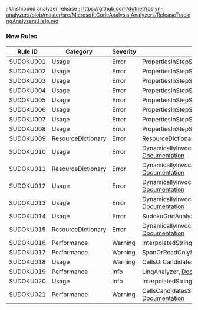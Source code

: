 ﻿; Unshipped analyzer release
; https://github.com/dotnet/roslyn-analyzers/blob/master/src/Microsoft.CodeAnalysis.Analyzers/ReleaseTrackingAnalyzers.Help.md

### New Rules
Rule ID | Category | Severity | Notes
--------|----------|----------|-------
SUDOKU001 | Usage | Error | PropertiesInStepSearcherAnalyzer, [Documentation](https://gitee.com/SunnieShine/Sudoku/wikis/SUDOKU001?sort_id=3599824)
SUDOKU002 | Usage | Error | PropertiesInStepSearcherAnalyzer, [Documentation](https://gitee.com/SunnieShine/Sudoku/wikis/SUDOKU002?sort_id=3599808)
SUDOKU003 | Usage | Error | PropertiesInStepSearcherAnalyzer, [Documentation](https://gitee.com/SunnieShine/Sudoku/wikis/SUDOKU003?sort_id=3621783)
SUDOKU004 | Usage | Error | PropertiesInStepSearcherAnalyzer, [Documentation](https://gitee.com/SunnieShine/Sudoku/wikis/SUDOKU004?sort_id=3599816)
SUDOKU005 | Usage | Error | PropertiesInStepSearcherAnalyzer, [Documentation](https://gitee.com/SunnieShine/Sudoku/wikis/SUDOKU005?sort_id=3599818)
SUDOKU006 | Usage | Error | PropertiesInStepSearcherAnalyzer, [Documentation](https://gitee.com/SunnieShine/Sudoku/wikis/SUDOKU006?sort_id=3599826)
SUDOKU007 | Usage | Error | PropertiesInStepSearcherAnalyzer, [Documentation](https://gitee.com/SunnieShine/Sudoku/wikis/SUDOKU007?sort_id=3602787)
SUDOKU008 | Usage | Error | PropertiesInStepSearcherAnalyzer, [Documentation](https://gitee.com/SunnieShine/Sudoku/wikis/SUDOKU008?sort_id=3607697)
SUDOKU009 | ResourceDictionary | Error | ResourceDictionaryAnalyzer, [Documentation](https://gitee.com/SunnieShine/Sudoku/wikis/SUDOKU009?sort_id=3608009) 
SUDOKU010 | Usage | Error | DynamicallyInvocationOfCurrentAnalyzer, [Documentation](https://gitee.com/SunnieShine/Sudoku/wikis/SUDOKU010?sort_id=3610020)
SUDOKU011 | ResourceDictionary | Error | DynamicallyInvocationOfCurrentAnalyzer, [Documentation](https://gitee.com/SunnieShine/Sudoku/wikis/SUDOKU011?sort_id=3610022)
SUDOKU012 | Usage | Error | DynamicallyInvocationOfCurrentAnalyzer, [Documentation](https://gitee.com/SunnieShine/Sudoku/wikis/SUDOKU012?sort_id=3610347)
SUDOKU013 | Usage | Error | DynamicallyInvocationOfCurrentAnalyzer, [Documentation](https://gitee.com/SunnieShine/Sudoku/wikis/SUDOKU013?sort_id=3610364)
SUDOKU014 | Usage | Error | SudokuGridAnalyzer, [Documentation](https://gitee.com/SunnieShine/Sudoku/wikis/SUDOKU014?sort_id=3614979)
SUDOKU015 | ResourceDictionary | Error | DynamicallyInvocationOfCurrentAnalyzer, [Documentation](https://gitee.com/SunnieShine/Sudoku/wikis/SUDOKU015?sort_id=4018391)
SUDOKU016 | Performance | Warning | InterpolatedStringAnalyzer, [Documentation](https://gitee.com/SunnieShine/Sudoku/wikis/SUDOKU016?sort_id=3622115)
SUDOKU017 | Performance | Warning | SpanOrReadOnlySpanAnalyzer, [Documentation](https://gitee.com/SunnieShine/Sudoku/wikis/SUDOKU017?sort_id=3622127)
SUDOKU018 | Usage | Warning | CellsOrCandidatesAnalyzer, [Documentation](https://gitee.com/SunnieShine/Sudoku/wikis/SUDOKU018?sort_id=3625575)
SUDOKU019 | Performance | Info | LinqAnalyzer, [Documentation](https://gitee.com/SunnieShine/Sudoku/wikis/SUDOKU019?sort_id=3625073)
SUDOKU020 | Usage | Info | InterpolatedStringAnalyzer, [Documentation](https://gitee.com/SunnieShine/Sudoku/wikis/SUDOKU020?sort_id=3629641)
SUDOKU021 | Performance | Warning | CellsCandidatesSudokuGridDefaultExpressionAnalyzer, [Documentation](https://gitee.com/SunnieShine/Sudoku/wikis/SUDOKU021?sort_id=3630107) 